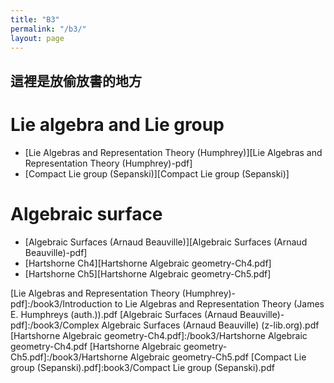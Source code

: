 ```yaml
---
title: "B3"
permalink: "/b3/"
layout: page
---
```


## 這裡是放偷放書的地方

# Lie algebra and Lie group
+  [Lie Algebras and Representation Theory (Humphrey)][Lie Algebras and Representation Theory (Humphrey)-pdf]
+  [Compact Lie group (Sepanski)][Compact Lie group (Sepanski)]

# Algebraic surface
+  [Algebraic Surfaces (Arnaud Beauville)][Algebraic Surfaces (Arnaud Beauville)-pdf]
+  [Hartshorne Ch4][Hartshorne Algebraic geometry-Ch4.pdf]
+  [Hartshorne Ch5][Hartshorne Algebraic geometry-Ch5.pdf]

[Lie Algebras and Representation Theory (Humphrey)-pdf]:/book3/Introduction to Lie Algebras and Representation Theory (James E. Humphreys (auth.)).pdf
[Algebraic Surfaces (Arnaud Beauville)-pdf]:/book3/Complex Algebraic Surfaces (Arnaud Beauville) (z-lib.org).pdf
[Hartshorne Algebraic geometry-Ch4.pdf]:/book3/Hartshorne Algebraic geometry-Ch4.pdf
[Hartshorne Algebraic geometry-Ch5.pdf]:/book3/Hartshorne Algebraic geometry-Ch5.pdf
[Compact Lie group (Sepanski).pdf]:book3/Compact Lie group (Sepanski).pdf
